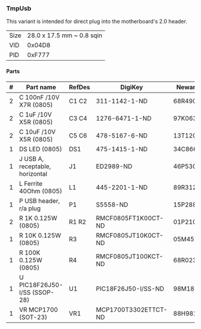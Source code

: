 ### TmpUsb ###

This variant is intended for direct plug into the motherboard's 2.0 header.

|      |                           |
|------|---------------------------|
| Size | 28.0 x 17.5 mm ~ 0.8 sqin |
| VID  | 0x04D8                    |
| PID  | 0xF777                    |


#### Parts ####

|  # | Part name                        | RefDes  | DigiKey                    | Newark  |
|---:|----------------------------------|---------|----------------------------|---------|
|  2 | C 100nF /10V X7R (0805)          | C1 C2   | 311-1142-1-ND              | 68R4903 |
|  2 | C 1uF /10V X5R (0805)            | C3 C4   | 1276-6471-1-ND             | 97K0638 |
|  2 | C 10uF /10V X5R (0805)           | C5 C6   | 478-5167-6-ND              | 13T1208 |
|  1 | DS LED (0805)                    | DS1     | 475-1415-1-ND              | 34C8663 |
|  1 | J USB A, receptable, horizontal  | J1      | ED2989-ND                  | 46P5302 |
|  1 | L Ferrite 40Ohm (0805)           | L1      | 445-2201-1-ND              | 89R3121 |
|  1 | P USB header, r/a plug           | P1      | S5558-ND                   | 15P2884 |
|  2 | R 1K 0.125W (0805)               | R1 R2   | RMCF0805FT1K00CT-ND        | 01P2109 |
|  1 | R 10K 0.125W (0805)              | R3      | RMCF0805JT10K0CT-ND        | 05M4535 |
|  1 | R 100K 0.125W (0805)             | R4      | RMCF0805JT100KCT-ND        | 68R0231 |
|  1 | U PIC18F26J50-I/SS (SSOP-28)     | U1      | PIC18F26J50-I/SS-ND        | 98M1806 |
|  1 | VR MCP1700 (SOT-23)              | VR1     | MCP1700T3302ETTCT-ND       | 88H9817 |
